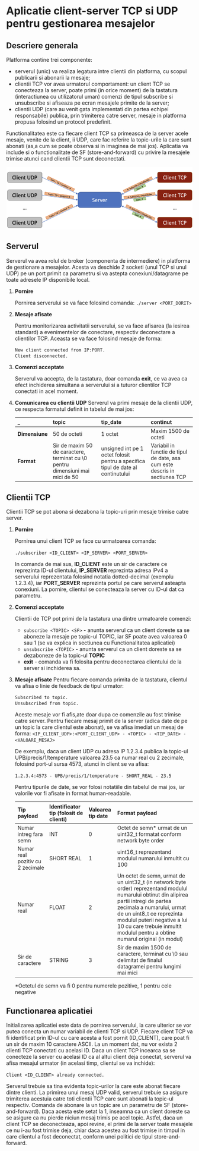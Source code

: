 # Aplicatie client-server TCP si UDP pentru gestionarea mesajelor
## Descriere generala

Platforma contine trei componente:

- serverul (unic) va realiza legatura intre clientii din platforma, cu scopul publicarii si abonarii la mesaje;
- clientii TCP vor avea urmatorul comportament: un client TCP se conecteaza la server, poate primi (in orice moment) de la tastatura (interactiunea cu utilizatorul uman) comenzi de tipul subscribe si unsubscribe si afiseaza pe ecran mesajele primite de la server;
- clientii UDP (care au venit gata implementati din partea echipei responsabile) publica, prin trimiterea catre server, mesaje in platforma propusa folosind un protocol predefinit.


Functionalitatea este ca fiecare client TCP sa primeasca de la server acele mesaje, venite de la client, ii UDP, care fac referire la topic-urile la care sunt abonati (as,a cum se poate observa si in imaginea de mai jos). Aplicatia va include si o functionalitate de SF (store-and-forward) cu privire la mesajele trimise atunci cand clientii TCP sunt deconectati.

![](md_pics/arhitectura.png)

## Serverul
Serverul va avea rolul de broker (componenta de intermediere) in platforma de gestionare a mesajelor. Acesta va deschide 2 socketi (unul TCP si unul UDP) pe un port primit ca parametru si va astepta conexiuni/datagrame pe toate adresele IP disponibile local.

1)  **Pornire**

	Pornirea serverului se va face folosind comanda:
	```./server <PORT_DORIT>```

2) **Mesaje afisate**

	Pentru monitorizarea activitatii serverului, se va face afisarea (la iesirea 	standard) a evenimentelor de conectare, respectiv deconectare a clientilor TCP. Aceasta 	se va face folosind mesaje de forma:
	```
	New client connected from IP:PORT.
	Client disconnected.
	```

3) **Comenzi acceptate**

	Serverul va accepta, de la tastatura, doar comanda **exit**, ce va avea ca efect inchiderea simultana a serverului si a tuturor clientilor TCP conectati in acel moment.

4) **Comunicarea cu clientii UDP**
	Serverul va primi mesaje de la clientii UDP, ce respecta formatul definit in tabelul de mai jos:

	| _ | **topic** | **tip_date** | **continut** |
	|--|--|--|--|
	| **Dimensiune** | 50 de octeti | 1 octet | Maxim 1500 de octeti | 
	|	**Format** | Sir de maxim 50 de caractere, terminat cu \0 pentru dimensiuni mai mici de 50 | unsigned int pe 1 octet folosit pentru a specifica tipul de date al continutului | Variabil in functie de tipul de date, asa cum este descris in sectiunea TCP |

## Clientii TCP
Clientii TCP se pot abona si dezabona la topic-uri prin mesaje trimise catre server.

1) **Pornire**

	Pornirea unui client TCP se face cu urmatoarea comanda:

	```./subscriber <ID_CLIENT> <IP_SERVER> <PORT_SERVER>```
	
	In comanda de mai sus, **ID_CLIENT** este un sir de caractere ce reprezinta ID-ul clientului, **IP_SERVER** reprezinta adresa IPv4 a serverului reprezentata folosind notatia dotted-decimal (exemplu 1.2.3.4), iar **PORT_SERVER** reprezinta portul pe care serverul asteapta conexiuni. La pornire, clientul se conecteaza la server cu ID-ul dat ca parametru.

2) **Comenzi acceptate**

	Clientii de TCP pot primi de la tastatura una dintre urmatoarele comenzi:
	- ```subscribe <TOPIC> <SF>``` - anunta serverul ca un client doreste sa se aboneze la mesaje pe topic-ul TOPIC, iar SF poate avea valoarea 0 sau 1 (se va explica in sectiunea cu Functionalitatea aplicatiei)
	- ```unsubscribe <TOPIC>``` - anunta serverul ca un client doreste sa se dezaboneze de la topic-ul **TOPIC**
	- **exit** - comanda va fi folosita pentru deconectarea clientului de la server si inchiderea sa.

3) **Mesaje afisate**
	Pentru fiecare comanda primita de la tastatura, clientul va afisa o linie de feedback de tipul urmator:
	```
	Subscribed to topic. 
	Unsubscribed from topic.
	```

	Aceste mesaje vor fi afis,ate doar dupa ce comenzile au fost trimise catre server. 
Pentru fiecare mesaj primit de la server (adica date de pe un topic la care clientul este abonat), se va afisa imediat un mesaj de forma:
	```<IP_CLIENT_UDP>:<PORT_CLIENT_UDP> - <TOPIC> - <TIP_DATE> - <VALOARE_MESAJ>```

	De exemplu, daca un client UDP cu adresa IP 1.2.3.4 publica la topic-ul UPB/precis/1/temperature valoarea 23.5 ca numar real cu 2 zecimale, folosind port-ul sursa 4573, atunci in client se va afisa:

	```1.2.3.4:4573 - UPB/precis/1/temperature - SHORT_REAL - 23.5```

	Pentru tipurile de date, se vor folosi notatiile din tabelul de mai jos, iar valorile vor fi afisate in format human-readable.

	| **Tip payload** | **Identificator tip (folosit de clienti)** | **Valoarea tip date** | **Format payload** |
	|--|--|--|--|
	| Numar intreg fara semn | INT | 0 | Octet de semn* urmat de un uint32_t formatat conform network byte order |
	| Numar real pozitiv cu 2 zecimale | SHORT REAL | 1 | uint16_t reprezentand modulul numarului inmultit cu 100 |
	| Numar real | FLOAT | 2 | Un octet de semn, urmat de un uint32_t (in network byte order) reprezentand modulul numarului obtinut din alipirea partii intregi de partea zecimala a numarului, urmat de un uint8_t ce reprezinta modulul puterii negative a lui 10 cu care trebuie inmultit modulul pentru a obtine numarul original (in modul) | 
	| Sir de caractere | STRING | 3 | Sir de maxim 1500 de caractere, terminat cu \0 sau delimitat de finalul datagramei pentru lungimi mai mici |

    
	*Octetul de semn va fi 0 pentru numerele pozitive, 1 pentru cele negative

## Functionarea aplicatiei
Initializarea aplicatiei este data de pornirea serverului, la care ulterior se vor putea conecta un numar variabil de clienti TCP si UDP.
Fiecare client TCP va fi identificat prin ID-ul cu care acesta a fost pornit (ID_CLIENT), care poat fi un sir de maxim 10 caractere ASCII. La un moment dat, nu vor exista 2 clienti TCP conectati cu acelasi ID. Daca un client TCP incearca sa se conecteze la server cu acelasi ID ca al altui client deja conectat, serverul va afisa mesajul urmator (in acelasi timp, clientul se va inchide):

```Client <ID_CLIENT> already connected.```

Serverul trebuie sa tina evidenta topic-urilor la care este abonat fiecare dintre clienti. La primirea unui mesaj UDP valid, serverul trebuie sa asigure trimiterea acestuia catre toti clientii TCP care sunt abonati la topic-ul respectiv.
Comanda de abonare la un topic are un parametru de SF (store-and-forward). Daca acesta este setat la 1, inseamna ca un client doreste sa se asigure ca nu pierde niciun mesaj trimis pe acel topic. Astfel, daca un client TCP se deconecteaza, apoi revine, el primi de la server toate mesajele ce nu i-au fost trimise deja, chiar daca acestea au fost trimise in timpul in care clientul a fost deconectat, conform unei politici de tipul store-and-forward.